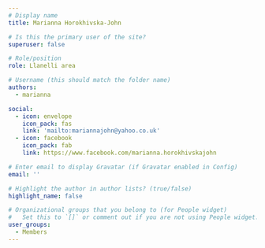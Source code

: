 ```yaml
---
# Display name
title: Marianna Horokhivska-John

# Is this the primary user of the site?
superuser: false

# Role/position
role: Llanelli area

# Username (this should match the folder name)
authors:
  - marianna

social:
  - icon: envelope
    icon_pack: fas
    link: 'mailto:mariannajohn@yahoo.co.uk'
  - icon: facebook
    icon_pack: fab
    link: https://www.facebook.com/marianna.horokhivskajohn

# Enter email to display Gravatar (if Gravatar enabled in Config)
email: ''

# Highlight the author in author lists? (true/false)
highlight_name: false

# Organizational groups that you belong to (for People widget)
#   Set this to `[]` or comment out if you are not using People widget.
user_groups:
  - Members
---
```


